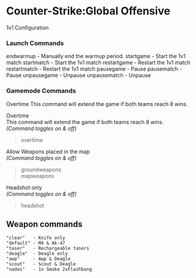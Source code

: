 # Counter-Strike:Global Offensive
1v1 Configuration


### Launch Commands
endwarmup - Manually end the warmup period.
startgame - Start the 1v1 match
startmatch - Start the 1v1 match
restartgame - Restart the 1v1 match
restartmatch - Restart the 1v1 match
pausegame - Pause
pausematch - Pause
unpausegame - Unpause
unpausematch - Unpause

### Gamemode Commands
Overtime
This command will extend the game if both teams reach 8 wins.  

Overtime  
This command will extend the game if both teams reach 8 wins.  
*(Command toggles on & off)*  
> overtime  

Allow Weapons placed in the map  
*(Command toggles on & off)*
> groundweapons  
> mapweapons  

Headshot only  
*(Command toggles on & off)*
> headshot  




## Weapon commands
```
"clear"   - Knife only
"default" - M4 & Ak-47
"taser"   - Rechargeable tasers	
"deagle"  - Deagle only
"awp"     - Awp & Deagle
"scout"   - Scout & Deagle
"nades"   - 1x Smoke 2xFlashbang
```
